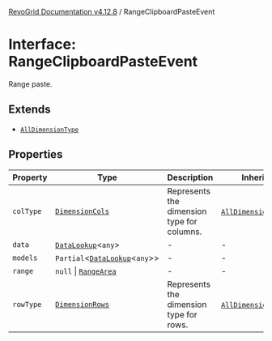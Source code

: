[RevoGrid Documentation v4.12.8](README.md) / RangeClipboardPasteEvent

# Interface: RangeClipboardPasteEvent

Range paste.

## Extends

- [`AllDimensionType`](Interface.AllDimensionType.md)

## Properties

| Property | Type | Description | Inherited from | Defined in |
| ------ | ------ | ------ | ------ | ------ |
| `colType` | [`DimensionCols`](TypeAlias.DimensionCols.md) | Represents the dimension type for columns. | [`AllDimensionType`](Interface.AllDimensionType.md).`colType` | [src/types/interfaces.ts:769](https://github.com/revolist/revogrid/blob/c3ca1940d3bbc95c0549378ff25b8d267352be31/src/types/interfaces.ts#L769) |
| `data` | [`DataLookup`](TypeAlias.DataLookup.md)\<`any`\> | - | - | [src/types/interfaces.ts:831](https://github.com/revolist/revogrid/blob/c3ca1940d3bbc95c0549378ff25b8d267352be31/src/types/interfaces.ts#L831) |
| `models` | `Partial`\<[`DataLookup`](TypeAlias.DataLookup.md)\<`any`\>\> | - | - | [src/types/interfaces.ts:832](https://github.com/revolist/revogrid/blob/c3ca1940d3bbc95c0549378ff25b8d267352be31/src/types/interfaces.ts#L832) |
| `range` | `null` \| [`RangeArea`](TypeAlias.RangeArea.md) | - | - | [src/types/interfaces.ts:833](https://github.com/revolist/revogrid/blob/c3ca1940d3bbc95c0549378ff25b8d267352be31/src/types/interfaces.ts#L833) |
| `rowType` | [`DimensionRows`](TypeAlias.DimensionRows.md) | Represents the dimension type for rows. | [`AllDimensionType`](Interface.AllDimensionType.md).`rowType` | [src/types/interfaces.ts:764](https://github.com/revolist/revogrid/blob/c3ca1940d3bbc95c0549378ff25b8d267352be31/src/types/interfaces.ts#L764) |
